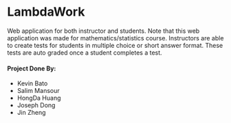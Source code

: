 # LambdaWork
Web application for both instructor and students. Note that this web application was made for mathematics/statistics course. Instructors are able to create tests for students in multiple choice or short answer format. These tests are auto graded once a student completes a test.

#### Project Done By:
- Kevin Bato
- Salim Mansour
- HongDa Huang
- Joseph Dong
- Jin Zheng
